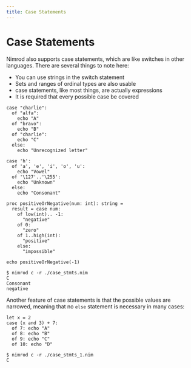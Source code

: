 ```yaml
---
title: Case Statements
---
```

# Case Statements

Nimrod also supports case statements, which are like switches in other languages. There are several things to note here:

* You can use strings in the switch statement
* Sets and ranges of ordinal types are also usable
* case statements, like most things, are actually expressions
* It is required that every possible case be covered

``` nimrod
case "charlie":
  of "alfa":
    echo "A"
  of "bravo":
    echo "B"
  of "charlie":
    echo "C"
  else:
    echo "Unrecognized letter"

case 'h':
  of 'a', 'e', 'i', 'o', 'u':
    echo "Vowel"
  of '\127'..'\255':
    echo "Unknown"
  else:
    echo "Consonant"

proc positiveOrNegative(num: int): string =
  result = case num:
    of low(int).. -1:
      "negative"
    of 0:
      "zero"
    of 1..high(int):
      "positive"
    else:
      "impossible"

echo positiveOrNegative(-1)
```

``` console
$ nimrod c -r ./case_stmts.nim
C
Consonant
negative
```

Another feature of case statements is that the possible values are narrowed, meaning that no `else` statement is necessary in many cases:

``` nimrod
let x = 2
case (x and 3) + 7:
  of 7: echo "A"
  of 8: echo "B"
  of 9: echo "C"
  of 10: echo "D"
```
``` console
$ nimrod c -r ./case_stmts_1.nim
C
```
